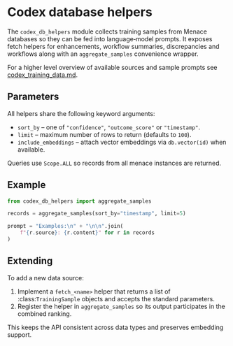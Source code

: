 # Codex database helpers

The `codex_db_helpers` module collects training samples from Menace databases so
they can be fed into language‑model prompts. It exposes fetch helpers for
enhancements, workflow summaries, discrepancies and workflows along with an
`aggregate_samples` convenience wrapper.

For a higher level overview of available sources and sample prompts see
[codex_training_data.md](codex_training_data.md).

## Parameters

All helpers share the following keyword arguments:

- `sort_by` – one of `"confidence"`, `"outcome_score"` or `"timestamp"`.
- `limit` – maximum number of rows to return (defaults to `100`).
- `include_embeddings` – attach vector embeddings via `db.vector(id)` when
  available.

Queries use `Scope.ALL` so records from all menace instances are returned.

## Example

```python
from codex_db_helpers import aggregate_samples

records = aggregate_samples(sort_by="timestamp", limit=5)

prompt = "Examples:\n" + "\n\n".join(
    f"{r.source}: {r.content}" for r in records
)
```

## Extending

To add a new data source:

1. Implement a `fetch_<name>` helper that returns a list of
   :class:`TrainingSample` objects and accepts the standard parameters.
2. Register the helper in `aggregate_samples` so its output participates in the
   combined ranking.

This keeps the API consistent across data types and preserves embedding
support.

